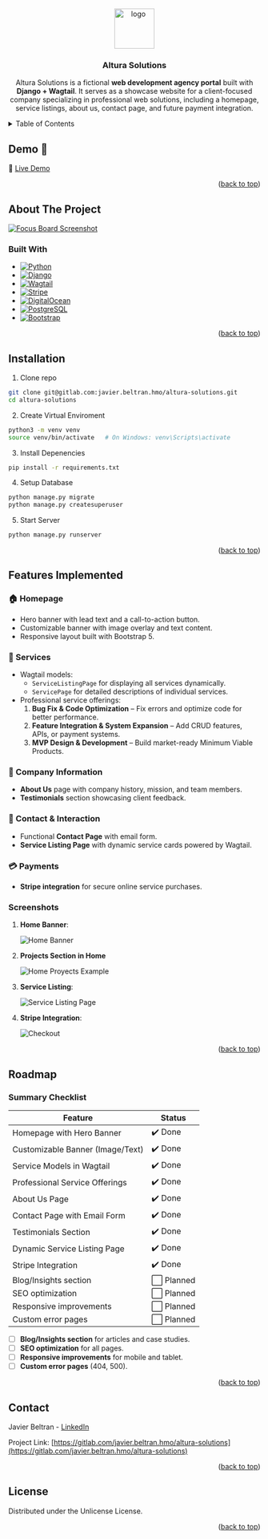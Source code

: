 <a id="readme-top"></a>

<!-- Shields
LinkedIn
Portfolio
Github
 -->

<br>
<div align="center">
   <!-- TODO -->
   <a href="https://altura-solutions.duckdns.org"><img src="docs/altura-solutions-logo-transparent.png" alt="logo" width="80" height="80"></a>

   <h3 align="center">Altura Solutions</h3>

   <p align="center">
      Altura Solutions is a fictional <strong>web development agency portal</strong> built with <strong>Django + Wagtail</strong>.  
      It serves as a showcase website for a client-focused company specializing in professional web solutions, including a homepage, service listings, about us, contact page, and future payment integration.
   </p>
</div>

<!-- TABLE OF CONTETS -->
 <details>
   <summary>Table of Contents</summary>
   <ol>
      <li>
         <a href="#demo">Demo</a>
      </li>
      <li>
         <a href="#about-the-project">About the Project</a>
         <ul>
            <li><a href="#built-with">Built With</a></li>
         </ul>
      </li>
      <li><a href="#installation">Instalation</a></li>
      <li><a href="#features-implemented">Features Implemented</a></li>
      <li><a href="#roadmap">Roadmap</a></li>
      <li><a href="#contact">Contact</a></li>
      <li><a href="#licence">License</a></li>
   </ol>
 </details>

<!-- DEMO -->

## Demo 🚀

🔗 [Live Demo](https://altura-solutions.duckdns.org)

<p align="right">(<a href="#readme-top">back to top</a>)</p>

<!-- ABOUT -->

## About The Project

[![Focus Board Screenshot][homepage-banner]](https://altura-solutions.duckdns.org)

### Built With

- [![Python][Python-badge]][Python-url]
- [![Django][Django-badge]][Django-url]
- [![Wagtail][Wagtail-badge]][Wagtail-url]
- [![Stripe][Stripe-badge]][Stripe-url]
- [![DigitalOcean][DigitalOcean-badge]][DigitalOcean-url]
- [![PostgreSQL][Postgres-badge]][Postgres-url]
- [![Bootstrap][Bootstrap-badge]][Bootstrap-url]

<p align="right">(<a href="#readme-top">back to top</a>)</p>

## Installation

1. Clone repo

```sh
git clone git@gitlab.com:javier.beltran.hmo/altura-solutions.git
cd altura-solutions
```

2. Create Virtual Enviroment

```sh
python3 -m venv venv
source venv/bin/activate   # On Windows: venv\Scripts\activate

```

3. Install Depenencies

```sh
pip install -r requirements.txt

```

4. Setup Database

```sh
python manage.py migrate
python manage.py createsuperuser
```

5. Start Server

```sh
python manage.py runserver
```

<p align="right">(<a href="#readme-top">back to top</a>)</p>

## Features Implemented

### 🏠 Homepage

- Hero banner with lead text and a call-to-action button.
- Customizable banner with image overlay and text content.
- Responsive layout built with Bootstrap 5.

### 💼 Services

- Wagtail models:
  - `ServiceListingPage` for displaying all services dynamically.
  - `ServicePage` for detailed descriptions of individual services.
- Professional service offerings:
  1. **Bug Fix & Code Optimization** – Fix errors and optimize code for better performance.
  2. **Feature Integration & System Expansion** – Add CRUD features, APIs, or payment systems.
  3. **MVP Design & Development** – Build market-ready Minimum Viable Products.

### 🏢 Company Information

- **About Us** page with company history, mission, and team members.
- **Testimonials** section showcasing client feedback.

### 🏢 Contact & Interaction

- Functional **Contact Page** with email form.
- **Service Listing Page** with dynamic service cards powered by Wagtail.

### 💳 Payments

- **Stripe integration** for secure online service purchases.

### Screenshots

1. **Home Banner**:

   ![Home Banner][homepage-banner]

2. **Projects Section in Home**

   ![Home Proyects Example][homepageproyects]

3. **Service Listing**:

   ![Service Listing Page][servicelisting]

4. **Stripe Integration**:

   ![Checkout][stripe]

<p align="right">(<a href="#readme-top">back to top</a>)</p>

## Roadmap

### Summary Checklist

| Feature                          | Status     |
| -------------------------------- | ---------- |
| Homepage with Hero Banner        | ✔️ Done    |
| Customizable Banner (Image/Text) | ✔️ Done    |
| Service Models in Wagtail        | ✔️ Done    |
| Professional Service Offerings   | ✔️ Done    |
| About Us Page                    | ✔️ Done    |
| Contact Page with Email Form     | ✔️ Done    |
| Testimonials Section             | ✔️ Done    |
| Dynamic Service Listing Page     | ✔️ Done    |
| Stripe Integration               | ✔️ Done    |
| Blog/Insights section            | ⬜ Planned |
| SEO optimization                 | ⬜ Planned |
| Responsive improvements          | ⬜ Planned |
| Custom error pages               | ⬜ Planned |

- [ ] **Blog/Insights section** for articles and case studies.
- [ ] **SEO optimization** for all pages.
- [ ] **Responsive improvements** for mobile and tablet.
- [ ] **Custom error pages** (404, 500).

<p align="right">(<a href="#readme-top">back to top</a>)</p>

## Contact

Javier Beltran - [LinkedIn](https://www.linkedin.com/in/javier-alejandro-beltran-montiel-3172222b1/)

Project Link: [https://gitlab.com/javier.beltran.hmo/altura-solutions](https://gitlab.com/javier.beltran.hmo/altura-solutions)

<p align="right">(<a href="#readme-top">back to top</a>)</p>

## License

Distributed under the Unlicense License.

<p align="right">(<a href="#readme-top">back to top</a>)</p>

<!-- Links and images -->

[//]: # "Badge links"
[Python-badge]: https://img.shields.io/badge/Python-3776AB?style=for-the-badge&logo=python&logoColor=white
[Python-url]: https://www.python.org/
[Django-badge]: https://img.shields.io/badge/Django-092E20?style=for-the-badge&logo=django&logoColor=white
[Django-url]: https://www.djangoproject.com/
[Wagtail-badge]: https://img.shields.io/badge/Wagtail-43B1B0?style=for-the-badge&logo=wagtail&logoColor=white
[Wagtail-url]: https://wagtail.org/
[Stripe-badge]: https://img.shields.io/badge/Stripe-008CDD?style=for-the-badge&logo=stripe&logoColor=white
[Stripe-url]: https://stripe.com/
[DigitalOcean-badge]: https://img.shields.io/badge/DigitalOcean-0080FF?style=for-the-badge&logo=digitalocean&logoColor=white
[DigitalOcean-url]: https://www.digitalocean.com/
[Postgres-badge]: https://img.shields.io/badge/PostgreSQL-336791?style=for-the-badge&logo=postgresql&logoColor=white
[Postgres-url]: https://www.postgresql.org/
[Bootstrap-badge]: https://img.shields.io/badge/Bootstrap-563D7C?style=for-the-badge&logo=bootstrap&logoColor=white
[Bootstrap-url]: https://getbootstrap.com/
[//]: # "Images"
[homepage-banner]: docs/screenshots/homepage-banner.png
[homepageproyects]: docs/screenshots/homepageproyects.png
[servicelisting]: docs/screenshots/servicelisting.png
[stripe]: docs/screenshots/stripe.png
